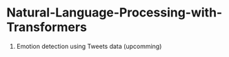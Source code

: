 # Natural-Language-Processing-with-Transformers

1. Emotion detection using Tweets data (upcomming) 
